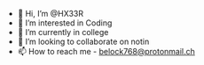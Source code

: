 - 👋 Hi, I’m @HX33R
- 👀 I’m interested in Coding
- 🌱 I’m currently in college 
- 💞️ I’m looking to collaborate on notin
- 📫 How to reach me - belock768@protonmail.ch
